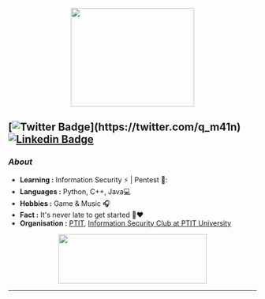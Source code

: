 <p align="center">
  <img width="250" height="200" src="https://www.icegif.com/wp-content/uploads/icegif-40.gif">
</p>

[![Twitter Badge](https://img.shields.io/badge/-M41n_-1ca0f1?style=flat-square&logo=twitter&logoColor=white&link=[https://twitter.com/iamm41n](https://twitter.com/q_m41n))](https://twitter.com/q_m41n)  [![Linkedin Badge](https://img.shields.io/badge/-nguyen_chinh-blue?style=flat-square&logo=Linkedin&logoColor=white&link=linkedin.com/in/nguyen-chinh-54b16a19a/)](linkedin.com/in/nguyen-chinh-54b16a19a)  
---------------------------------------------------------------------------------------------------------------------------------------------------------------------------------
### <i>About</i>

-  **Learning :** Information Security :zap: | Pentest 🔐:	
-  **Languages :** Python, C++, Java💻
-  **Hobbies :** Game & Music :headphones:
-  **Fact :** It's never late to get started 🎯:heart:
-  **Organisation :** [PTIT](https://ptithcm.edu.vn/), [Information Security Club at PTIT University](https://www.facebook.com/PISClub)

<p align="center">
  <img width="300" height="100" src="https://t4.ftcdn.net/jpg/03/29/44/25/360_F_329442520_bs9DE1vhchdtXtbsJXcwGQTpjZd5NzDo.jpg">
</p>

-----
